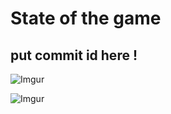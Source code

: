 # State of the game

## put commit id here !

![Imgur](https://i.imgur.com/lTcpm9e.gif)

![Imgur](https://i.imgur.com/CmL7qpi.gif)
